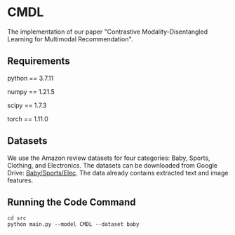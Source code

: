 # CMDL
The implementation of our paper "Contrastive Modality-Disentangled Learning for Multimodal Recommendation".
## Requirements
python == 3.7.11

numpy == 1.21.5

scipy == 1.7.3

torch == 1.11.0

## Datasets
We use the Amazon review datasets for four categories: Baby, Sports, Clothing, and Electronics. The datasets can be downloaded from Google Drive: [Baby/Sports/Elec](https://drive.google.com/drive/folders/13cBy1EA_saTUuXxVllKgtfci2A09jyaG). The data already contains extracted text and image features.

## Running the Code Command
```
cd src
python main.py --model CMDL --dataset baby
```
